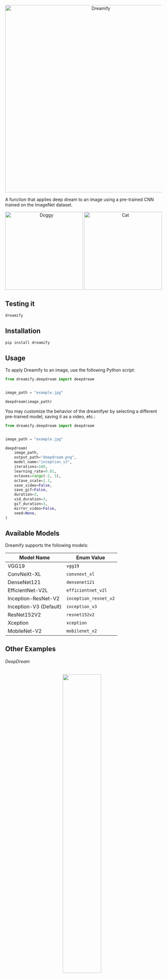 <p align="center">
  <img src="examples/logo.png" alt="Dreamify" width="600"/>
</p>

A function that applies deep dream to an image using a pre-trained CNN trained on the ImageNet dataset.

<p align="center" width="100%">
  <img src="examples/doggy.gif" alt="Doggy" height="250px" />
  <img src="examples/cat-optimized.gif" alt="Cat" height="250px" />
</p>



## Testing it
``` bash
dreamify
```

## Installation

``` bash
pip install dreamify
```

## Usage

To apply Dreamify to an image, use the following Python script:

```python
from dreamify.deepdream import deepdream


image_path = "example.jpg"

deepdream(image_path)
```

You may customize the behavior of the dreamifyer by selecting a different pre-trained model, saving it as a video, etc.:

```python
from dreamify.deepdream import deepdream


image_path = "example.jpg"

deepdream(
    image_path,
    output_path="deepdream.png",
    model_name="inception_v3",
    iterations=100,
    learning_rate=0.01,
    octaves=range(-2, 3),
    octave_scale=1.3,
    save_video=False,
    save_gif=False,
    duration=3,
    vid_duration=3,
    gif_duration=3,
    mirror_video=False,
    seed=None,
)
```

## Available Models

Dreamify supports the following models:

| Model Name             | Enum Value              |
|------------------------|------------------------|
| VGG19                 | `vgg19`                |
| ConvNeXt-XL           | `convnext_xl`          |
| DenseNet121           | `densenet121`          |
| EfficientNet-V2L      | `efficientnet_v2l`     |
| Inception-ResNet-V2   | `inception_resnet_v2`  |
| Inception-V3 (Default)         | `inception_v3`         |
| ResNet152V2           | `resnet152v2`          |
| Xception               | `xception`             |
| MobileNet-V2          | `mobilenet_v2`         |

## Other Examples

###### DeepDream
<p align="center">
  <img src="examples/exampledeep.jpg" width="49.5%" style="margin-right: 10px;" />
  <img src="examples/exampledeepdream.png" width="49.5%" />
</p>
<p align="center">
  <img src="examples/exampledeep2.jpg" width="49.5%" style="margin-right: 10px;" />
  <img src="examples/exampledeepdream2.png" width="49.5%" />
</p>
<p align="center">
  <img src="examples/exampledeep1.jpg" width="49.5%" style="margin-right: 10px;" />
  <img src="examples/exampledeepdream1.png" width="49.5%" />
</p>
<p align="center">
  <img src="examples/grayscale.jpg" width="49.5%" style="margin-right: 10px;" />
  <img src="examples/deepdream_grayscale.png" width="49.5%" />
</p>

###### Dream (shallow) -- See documentation of [dream (shallow)](https://github.com/MLToolkits/dreamify/blob/3d3f3354b23d00a269427d2f50720874fa10f663/dreamify/dream.py#L26).
<p align="center" width="100%">
  <img src="examples/example0.jpg" width="49.5%" style="margin-right: 10px;" />
  <img src="examples/dream0.png" width="49.5%" />
</p>




